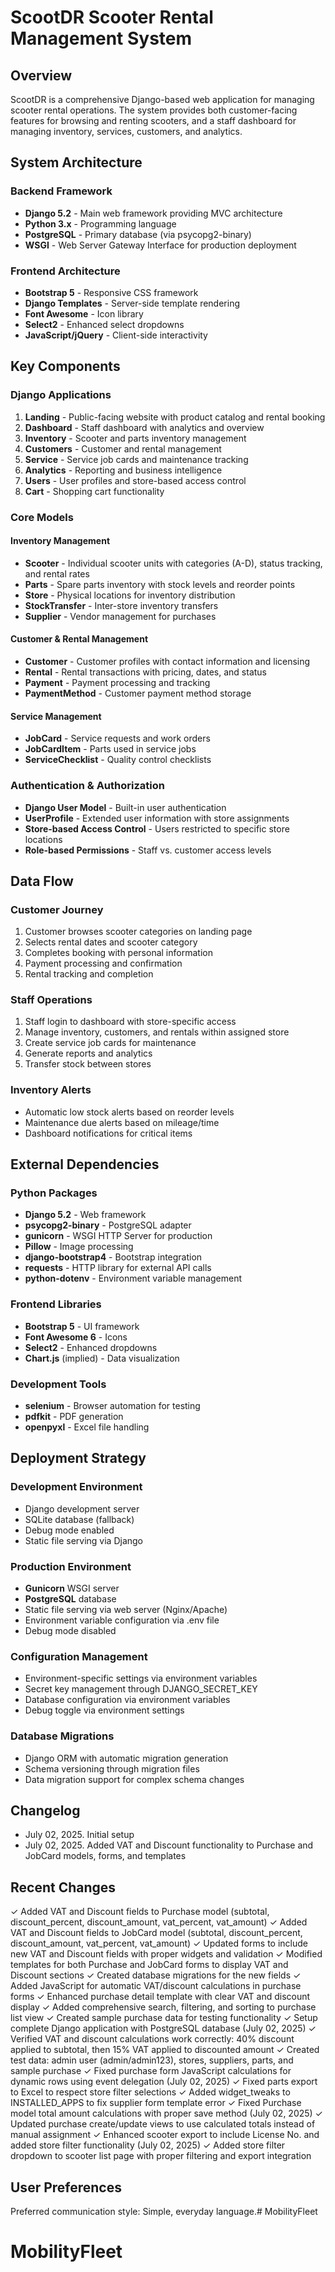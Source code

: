 # ScootDR Scooter Rental Management System

## Overview
ScootDR is a comprehensive Django-based web application for managing scooter rental operations. The system provides both customer-facing features for browsing and renting scooters, and a staff dashboard for managing inventory, services, customers, and analytics.

## System Architecture

### Backend Framework
- **Django 5.2** - Main web framework providing MVC architecture
- **Python 3.x** - Programming language
- **PostgreSQL** - Primary database (via psycopg2-binary)
- **WSGI** - Web Server Gateway Interface for production deployment

### Frontend Architecture
- **Bootstrap 5** - Responsive CSS framework
- **Django Templates** - Server-side template rendering
- **Font Awesome** - Icon library
- **Select2** - Enhanced select dropdowns
- **JavaScript/jQuery** - Client-side interactivity

## Key Components

### Django Applications
1. **Landing** - Public-facing website with product catalog and rental booking
2. **Dashboard** - Staff dashboard with analytics and overview
3. **Inventory** - Scooter and parts inventory management
4. **Customers** - Customer and rental management
5. **Service** - Service job cards and maintenance tracking
6. **Analytics** - Reporting and business intelligence
7. **Users** - User profiles and store-based access control
8. **Cart** - Shopping cart functionality

### Core Models

#### Inventory Management
- **Scooter** - Individual scooter units with categories (A-D), status tracking, and rental rates
- **Parts** - Spare parts inventory with stock levels and reorder points
- **Store** - Physical locations for inventory distribution
- **StockTransfer** - Inter-store inventory transfers
- **Supplier** - Vendor management for purchases

#### Customer & Rental Management
- **Customer** - Customer profiles with contact information and licensing
- **Rental** - Rental transactions with pricing, dates, and status
- **Payment** - Payment processing and tracking
- **PaymentMethod** - Customer payment method storage

#### Service Management
- **JobCard** - Service requests and work orders
- **JobCardItem** - Parts used in service jobs
- **ServiceChecklist** - Quality control checklists

### Authentication & Authorization
- **Django User Model** - Built-in user authentication
- **UserProfile** - Extended user information with store assignments
- **Store-based Access Control** - Users restricted to specific store locations
- **Role-based Permissions** - Staff vs. customer access levels

## Data Flow

### Customer Journey
1. Customer browses scooter categories on landing page
2. Selects rental dates and scooter category
3. Completes booking with personal information
4. Payment processing and confirmation
5. Rental tracking and completion

### Staff Operations
1. Staff login to dashboard with store-specific access
2. Manage inventory, customers, and rentals within assigned store
3. Create service job cards for maintenance
4. Generate reports and analytics
5. Transfer stock between stores

### Inventory Alerts
- Automatic low stock alerts based on reorder levels
- Maintenance due alerts based on mileage/time
- Dashboard notifications for critical items

## External Dependencies

### Python Packages
- **Django 5.2** - Web framework
- **psycopg2-binary** - PostgreSQL adapter
- **gunicorn** - WSGI HTTP Server for production
- **Pillow** - Image processing
- **django-bootstrap4** - Bootstrap integration
- **requests** - HTTP library for external API calls
- **python-dotenv** - Environment variable management

### Frontend Libraries
- **Bootstrap 5** - UI framework
- **Font Awesome 6** - Icons
- **Select2** - Enhanced dropdowns
- **Chart.js** (implied) - Data visualization

### Development Tools
- **selenium** - Browser automation for testing
- **pdfkit** - PDF generation
- **openpyxl** - Excel file handling

## Deployment Strategy

### Development Environment
- Django development server
- SQLite database (fallback)
- Debug mode enabled
- Static file serving via Django

### Production Environment
- **Gunicorn** WSGI server
- **PostgreSQL** database
- Static file serving via web server (Nginx/Apache)
- Environment variable configuration via .env file
- Debug mode disabled

### Configuration Management
- Environment-specific settings via environment variables
- Secret key management through DJANGO_SECRET_KEY
- Database configuration via environment variables
- Debug toggle via environment settings

### Database Migrations
- Django ORM with automatic migration generation
- Schema versioning through migration files
- Data migration support for complex schema changes

## Changelog
- July 02, 2025. Initial setup
- July 02, 2025. Added VAT and Discount functionality to Purchase and JobCard models, forms, and templates

## Recent Changes
✓ Added VAT and Discount fields to Purchase model (subtotal, discount_percent, discount_amount, vat_percent, vat_amount)
✓ Added VAT and Discount fields to JobCard model (subtotal, discount_percent, discount_amount, vat_percent, vat_amount) 
✓ Updated forms to include new VAT and Discount fields with proper widgets and validation
✓ Modified templates for both Purchase and JobCard forms to display VAT and Discount sections
✓ Created database migrations for the new fields
✓ Added JavaScript for automatic VAT/discount calculations in purchase forms
✓ Enhanced purchase detail template with clear VAT and discount display
✓ Added comprehensive search, filtering, and sorting to purchase list view
✓ Created sample purchase data for testing functionality
✓ Setup complete Django application with PostgreSQL database (July 02, 2025)
✓ Verified VAT and discount calculations work correctly: 40% discount applied to subtotal, then 15% VAT applied to discounted amount
✓ Created test data: admin user (admin/admin123), stores, suppliers, parts, and sample purchase
✓ Fixed purchase form JavaScript calculations for dynamic rows using event delegation (July 02, 2025)
✓ Fixed parts export to Excel to respect store filter selections
✓ Added widget_tweaks to INSTALLED_APPS to fix supplier form template error
✓ Fixed Purchase model total amount calculations with proper save method (July 02, 2025)
✓ Updated purchase create/update views to use calculated totals instead of manual assignment
✓ Enhanced scooter export to include License No. and added store filter functionality (July 02, 2025)
✓ Added store filter dropdown to scooter list page with proper filtering and export integration

## User Preferences
Preferred communication style: Simple, everyday language.# MobilityFleet
# MobilityFleet
